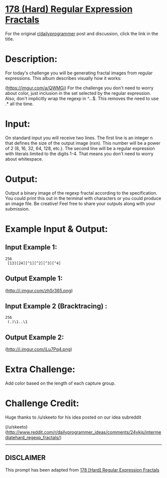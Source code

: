 # [178 (Hard) Regular Expression Fractals](https://www.reddit.com/r/dailyprogrammer/comments/2fkh8u/9052014_challenge_178_hard_regular_expression/)

For the original [r/dailyprogrammer](https://www.reddit.com/r/dailyprogrammer/) post and discussion, click the link in the title.

# Description:
For today's challenge you will be generating fractal images from regular expressions. This album describes visually how it works:

(https://imgur.com/a/QWMGi)
For the challenge you don't need to worry about color, just inclusion in the set selected by the regular expression. Also, don't implicitly wrap the regexp in ^...$. This removes the need to use .* all the time.

# Input:
On standard input you will receive two lines. The first line is an integer n that defines the size of the output image (nxn). This number will be a power of 2 (8, 16, 32, 64, 128, etc.).
The second line will be a regular expression with literals limited to the digits 1-4. That means you don't need to worry about whitespace.

# Output:
Output a binary image of the regexp fractal according to the specification. You could print this out in the terminal with characters or you could produce an image file. Be creative! Feel free to share your outputs along with your submission.

# Example Input & Output:
## Input Example 1:

```
256
 [13][24][^1][^2][^3][^4]
```
## Output Example 1:
(http://i.imgur.com/zhSr365.png)
## Input Example 2 (Bracktracing) :

```
256
 (.)\1..\1
```
## Output Example 2:
(http://i.imgur.com/iLu7Pq4.png)
# Extra Challenge:
Add color based on the length of each capture group.

# Challenge Credit:
Huge thanks to /u/skeeto for his idea posted on our idea subreddit

(/u/skeeto)
(http://www.reddit.com/r/dailyprogrammer_ideas/comments/24ykjs/intermediatehard_regexp_fractals/)

----
## **DISCLAIMER**
This prompt has been adapted from [178 [Hard] Regular Expression Fractals](https://www.reddit.com/r/dailyprogrammer/comments/2fkh8u/9052014_challenge_178_hard_regular_expression/
)
